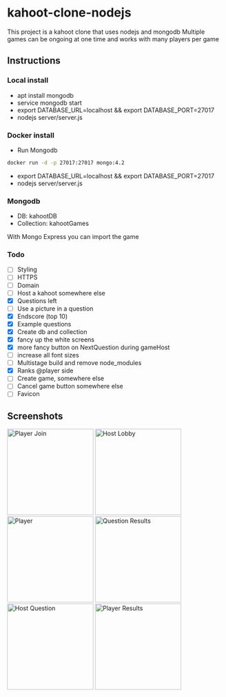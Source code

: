 # kahoot-clone-nodejs

This project is a kahoot clone that uses nodejs and mongodb
Multiple games can be ongoing at one time and works with many players per game

## Instructions

### Local install

- apt install mongodb
- service mongodb start
- export DATABASE_URL=localhost && export DATABASE_PORT=27017
- nodejs server/server.js

### Docker install

- Run Mongodb
```bash
docker run -d -p 27017:27017 mongo:4.2
```
- export DATABASE_URL=localhost && export DATABASE_PORT=27017
- nodejs server/server.js

### Mongodb

- DB: kahootDB
- Collection: kahootGames

With Mongo Express you can import the game


### Todo

- [ ] Styling
- [ ] HTTPS
- [ ] Domain
- [ ] Host a kahoot somewhere else
- [x] Questions left
- [ ] Use a picture in a question
- [x] Endscore (top 10)
- [x] Example questions
- [x] Create db and collection
- [x] fancy up the white screens
- [x] more fancy button on NextQuestion during gameHost
- [ ] increase all font sizes
- [ ] Multistage build and remove node_modules
- [x] Ranks @player side
- [ ] Create game, somewhere else
- [ ] Cancel game button somewhere else
- [ ] Favicon

## Screenshots

<img src="Screenshots/join.png" height="200" width="auto" alt="Player Join"/>
<img src="Screenshots/hostJoin.png" height="200" width="auto" alt="Host Lobby"/>
<img src="Screenshots/player.png" height="200" width="auto" alt="Player"/>
<img src="Screenshots/questionResults.png" height="200" width="auto" alt="Question Results"/>
<img src="Screenshots/hostQuestion.png" height="200" width="auto" alt="Host Question"/>
<img src="Screenshots/incorrect.png" height="200" width="auto" alt="Player Results"/>
